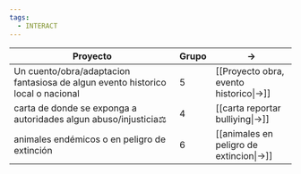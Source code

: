 ```yaml
---
tags:
  - INTERACT
---
```



| Proyecto                                                                                            | Grupo | ->                                       |
| --------------------------------------------------------------------------------------------------- | ----- | ---------------------------------------- |
| Un cuento/obra/adaptacion fantasiosa de algun evento historico local o nacional                     |   5    | [[Proyecto obra, evento historico\|->]]  |
| carta de donde se exponga a autoridades  algun abuso/injusticia⚖️ |  4     | [[carta reportar bulliying\|->]]         |
| animales endémicos o en peligro de extinción                                                        |     6  | [[animales en peligro de extincion\|->]] |
